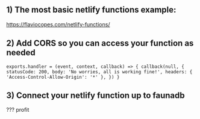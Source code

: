 ## 1) The most basic netlify functions example:
https://flaviocopes.com/netlify-functions/

## 2) Add CORS so you can access your function as needed
`exports.handler = (event, context, callback) => {
  callback(null, {
    statusCode: 200,
    body: 'No worries, all is working fine!',
    headers: {
      'Access-Control-Allow-Origin': '*'
    },
  })
}`

## 3) Connect your netlify function up to faunadb
???
profit

